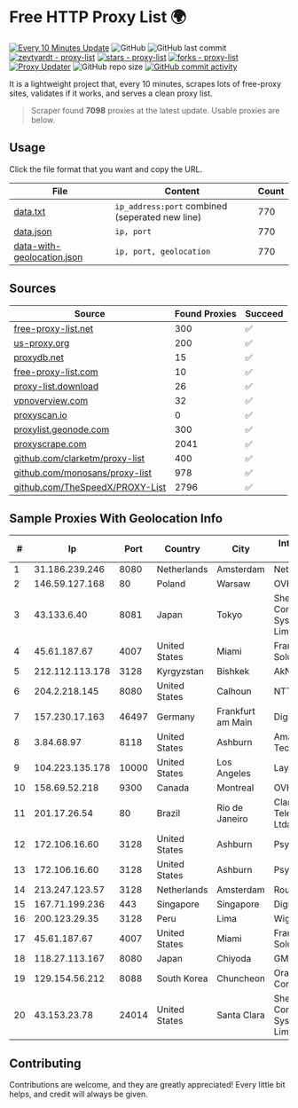 
# Free HTTP Proxy List 🌍

[![Every 10 Minutes Update](https://github.com/mertguvencli/http-proxy-list/actions/workflows/main.yml/badge.svg?branch=main)](https://github.com/mertguvencli/http-proxy-list/actions/workflows/main.yml)
![GitHub](https://img.shields.io/github/license/mertguvencli/http-proxy-list)
![GitHub last commit](https://img.shields.io/github/last-commit/mertguvencli/http-proxy-list)
[![zevtyardt - proxy-list](https://img.shields.io/static/v1?label=zevtyardt&message=proxy-list&color=blue&logo=github)](https://github.com/zevtyardt/proxy-list "Go to GitHub repo")
[![stars - proxy-list](https://img.shields.io/github/stars/zevtyardt/proxy-list?style=social)](https://github.com/zevtyardt/proxy-list)
[![forks - proxy-list](https://img.shields.io/github/forks/zevtyardt/proxy-list?style=social)](https://github.com/zevtyardt/proxy-list)
[![Proxy Updater](https://github.com/zevtyardt/proxy-list/workflows/Proxy%20Updater/badge.svg)](https://github.com/zevtyardt/proxy-list/actions?query=workflow:"Proxy+Updater")
![GitHub repo size](https://img.shields.io/github/repo-size/zevtyardt/proxy-list)
[![GitHub commit activity](https://img.shields.io/github/commit-activity/m/zevtyardt/proxy-list?logo=commits)](https://github.com/zevtyardt/proxy-list/commits/main)

It is a lightweight project that, every 10 minutes, scrapes lots of free-proxy sites, validates if it works, and serves a clean proxy list.

> Scraper found **7098** proxies at the latest update. Usable proxies are below.

## Usage

Click the file format that you want and copy the URL.

|File|Content|Count|
|----|-------|-----|
|[data.txt](https://raw.githubusercontent.com/mertguvencli/http-proxy-list/main/proxy-list/data.txt)|`ip_address:port` combined (seperated new line)|770|
|[data.json](https://raw.githubusercontent.com/mertguvencli/http-proxy-list/main/proxy-list/data.json)|`ip, port`|770|
|[data-with-geolocation.json](https://raw.githubusercontent.com/mertguvencli/http-proxy-list/main/proxy-list/data-with-geolocation.json)|`ip, port, geolocation`|770|

## Sources

|Source|Found Proxies|Succeed|
|------|-------------|-------|
|[free-proxy-list.net](https://free-proxy-list.net)|300|✅|
|[us-proxy.org](https://www.us-proxy.org)|200|✅|
|[proxydb.net](http://proxydb.net)|15|✅|
|[free-proxy-list.com](https://free-proxy-list.com/?page=&port=&type%5B%5D=http&type%5B%5D=https&up_time=0&search=Search)|10|✅|
|[proxy-list.download](https://www.proxy-list.download/HTTP)|26|✅|
|[vpnoverview.com](https://vpnoverview.com/privacy/anonymous-browsing/free-proxy-servers)|32|✅|
|[proxyscan.io](https://www.proxyscan.io)|0|✅|
|[proxylist.geonode.com](https://proxylist.geonode.com/api/proxy-list?limit=300&page=1&sort_by=lastChecked&sort_type=desc&protocols=http,https)|300|✅|
|[proxyscrape.com](https://api.proxyscrape.com/v2/?request=displayproxies&protocol=http&timeout=10000&country=all&ssl=all&anonymity=all)|2041|✅|
|[github.com/clarketm/proxy-list](https://raw.githubusercontent.com/clarketm/proxy-list/master/proxy-list-raw.txt)|400|✅|
|[github.com/monosans/proxy-list](https://raw.githubusercontent.com/monosans/proxy-list/main/proxies/http.txt)|978|✅|
|[github.com/TheSpeedX/PROXY-List](https://raw.githubusercontent.com/TheSpeedX/PROXY-List/master/http.txt)|2796|✅|


## Sample Proxies With Geolocation Info

|#|Ip|Port|Country|City|Internet Service Provider|
|-|--|----|-------|----|-------------------------|
|1|31.186.239.246|8080|Netherlands|Amsterdam|NetSkope Inc|
|2|146.59.127.168|80|Poland|Warsaw|OVH SAS|
|3|43.133.6.40|8081|Japan|Tokyo|Shenzhen Tencent Computer Systems Company Limited|
|4|45.61.187.67|4007|United States|Miami|FranTech Solutions|
|5|212.112.113.178|3128|Kyrgyzstan|Bishkek|AkNet|
|6|204.2.218.145|8080|United States|Calhoun|NTT America, Inc.|
|7|157.230.17.163|46497|Germany|Frankfurt am Main|DigitalOcean, LLC|
|8|3.84.68.97|8118|United States|Ashburn|Amazon Technologies Inc.|
|9|104.223.135.178|10000|United States|Los Angeles|LayerHost|
|10|158.69.52.218|9300|Canada|Montreal|OVH SAS|
|11|201.17.26.54|80|Brazil|Rio de Janeiro|Claro NXT Telecomunicacoes Ltda|
|12|172.106.16.60|3128|United States|Ashburn|Psychz Networks|
|13|172.106.16.60|3128|United States|Ashburn|Psychz Networks|
|14|213.247.123.57|3128|Netherlands|Amsterdam|Routit BV|
|15|167.71.199.236|443|Singapore|Singapore|DigitalOcean, LLC|
|16|200.123.29.35|3128|Peru|Lima|Wigo S.A.|
|17|45.61.187.67|4007|United States|Miami|FranTech Solutions|
|18|118.27.113.167|8080|Japan|Chiyoda|GMO Internet, Inc.|
|19|129.154.56.212|8088|South Korea|Chuncheon|Oracle Corporation|
|20|43.153.23.78|24014|United States|Santa Clara|Shenzhen Tencent Computer Systems Company Limited|



## Contributing

Contributions are welcome, and they are greatly appreciated! Every
little bit helps, and credit will always be given.

